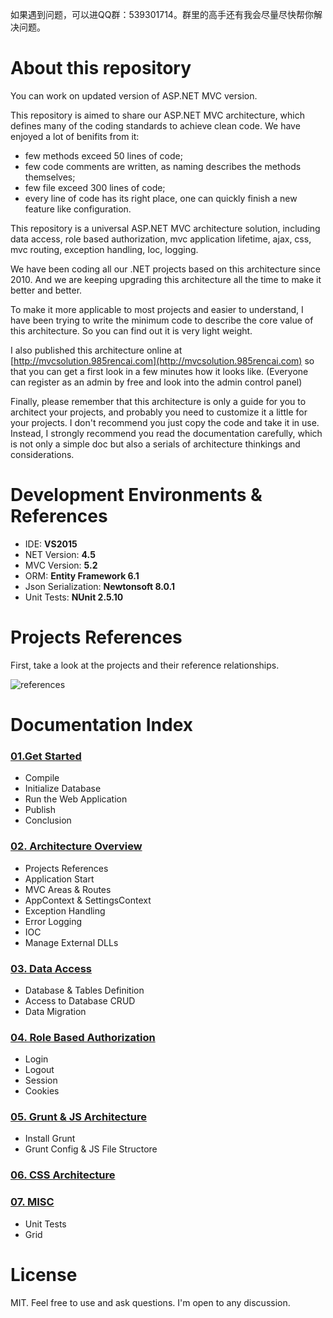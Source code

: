 如果遇到问题，可以进QQ群：539301714。群里的高手还有我会尽量尽快帮你解决问题。

# About this repository

You can work on updated version of ASP.NET MVC version. 

This repository is aimed to share our ASP.NET MVC architecture, which defines many of the coding standards to achieve clean code. We have enjoyed a lot of benifits from it:

- few methods exceed 50 lines of code;
- few code comments are written, as naming describes the methods themselves;
- few file exceed 300 lines of code;
- every line of code has its right place, one can quickly finish a new feature like configuration.

This repository is a universal ASP.NET MVC architecture solution, including data access, role based authorization, mvc application lifetime, ajax, css, mvc routing, exception handling, Ioc, logging. 


We have been coding all our .NET projects based on this architecture since 2010. And we are keeping upgrading this architecture all the time to make it better and better.

To make it more applicable to most projects and easier to understand, I have been trying to write the minimum code to describe the core value of this architecture. So you can find out it is very light weight.

I also published this architecture online at [http://mvcsolution.985rencai.com](http://mvcsolution.985rencai.com) so that you can get a first look in a few minutes how it looks like. (Everyone can register as an admin by free and look into the admin control panel)

Finally, please remember that this architecture is only a guide for you to architect your projects, and probably you need to customize it a little for your projects. I don't recommend you just copy the code and take it in use. Instead, I strongly recommend you read the documentation carefully, which is not only a simple doc but also a serials of architecture thinkings and considerations.

# Development Environments & References

* IDE:    **VS2015**
* NET Version: **4.5**
* MVC Version: **5.2**
* ORM: **Entity Framework 6.1**
* Json Serialization: **Newtonsoft 8.0.1**
* Unit Tests: **NUnit 2.5.10**

# Projects References

First, take a look at the projects and their reference relationships.

![references](https://raw.githubusercontent.com/leotsai/mvcsolution/master/_doc/images/project%20references.jpg)

# Documentation Index

### [01.Get Started](https://github.com/leotsai/mvcsolution/blob/master/_doc/01.get-started.md)
* Compile
* Initialize Database
* Run the Web Application
* Publish
* Conclusion

### [02. Architecture Overview](https://github.com/leotsai/mvcsolution/blob/master/_doc/02.architecture-overview.md)
* Projects References
*	Application Start
*	MVC Areas & Routes
*	AppContext & SettingsContext
*	Exception Handling
*	Error Logging 
*	IOC
*	Manage External DLLs

### [03. Data Access](https://github.com/leotsai/mvcsolution/blob/master/_doc/03.data-access.md)
* Database & Tables Definition
* Access to Database CRUD
* Data Migration

### [04. Role Based Authorization](https://github.com/leotsai/mvcsolution/blob/master/_doc/04.role-based-authorization.md)
* Login 
* Logout
* Session
* Cookies

### [05. Grunt & JS Architecture](https://github.com/leotsai/mvcsolution/blob/master/_doc/05.grunt-js-architecture.md)
* Install Grunt
* Grunt Config & JS File Structore

### [06. CSS Architecture](https://github.com/leotsai/mvcsolution/blob/master/_doc/06.css-architecture.md)

### [07. MISC](https://github.com/leotsai/mvcsolution/blob/master/_doc/07.misc.md)
* Unit Tests
* Grid





# License
MIT. Feel free to use and ask questions. I'm open to any discussion.
